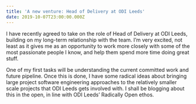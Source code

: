 ```yaml
---
title: 'A new venture: Head of Delivery at ODI Leeds'
date: 2019-10-07T23:00:00.000Z
---
```

I have recently agreed to take on the role of Head of Delivery at ODI Leeds, building on my long-term relationship with the team. I’m very excited, not least as it gives me as an opportunity to work more closely with some of the most passionate people I know, and help them spend more time doing great stuff.

One of my first tasks will be understanding the current committed work and future pipeline. Once this is done, I have some radical ideas about bringing large project software engineering approaches to the relatively smaller scale projects that ODI Leeds gets involved with. I shall be blogging about this in the open, in line with ODI Leeds’ Radically Open ethos.
